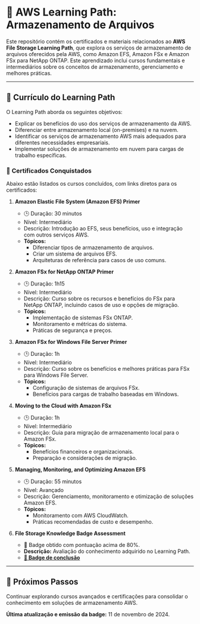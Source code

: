 # 📂 **AWS Learning Path: Armazenamento de Arquivos**

Este repositório contém os certificados e materiais relacionados ao **AWS File Storage Learning Path**, que explora os serviços de armazenamento de arquivos oferecidos pela AWS, como Amazon EFS, Amazon FSx e Amazon FSx para NetApp ONTAP. Este aprendizado inclui cursos fundamentais e intermediários sobre os conceitos de armazenamento, gerenciamento e melhores práticas.

---

## 📝 **Currículo do Learning Path**
O Learning Path aborda os seguintes objetivos:
- Explicar os benefícios do uso dos serviços de armazenamento da AWS.
- Diferenciar entre armazenamento local (on-premises) e na nuvem.
- Identificar os serviços de armazenamento AWS mais adequados para diferentes necessidades empresariais.
- Implementar soluções de armazenamento em nuvem para cargas de trabalho específicas.

### 🎯 **Certificados Conquistados**
Abaixo estão listados os cursos concluídos, com links diretos para os certificados:

1. **Amazon Elastic File System (Amazon EFS) Primer**  
   - 🕒 Duração: 30 minutos  
   - Nível: Intermediário  
   - Descrição: Introdução ao EFS, seus benefícios, uso e integração com outros serviços AWS.  
   - **Tópicos:**  
     - Diferenciar tipos de armazenamento de arquivos.  
     - Criar um sistema de arquivos EFS.  
     - Arquiteturas de referência para casos de uso comuns.  

2. **Amazon FSx for NetApp ONTAP Primer**  
   - 🕒 Duração: 1h15  
   - Nível: Intermediário  
   - Descrição: Curso sobre os recursos e benefícios do FSx para NetApp ONTAP, incluindo casos de uso e opções de migração.  
   - **Tópicos:**  
     - Implementação de sistemas FSx ONTAP.  
     - Monitoramento e métricas do sistema.  
     - Práticas de segurança e preços.  

3. **Amazon FSx for Windows File Server Primer**  
   - 🕒 Duração: 1h  
   - Nível: Intermediário  
   - Descrição: Curso sobre os benefícios e melhores práticas para FSx para Windows File Server.  
   - **Tópicos:**  
     - Configuração de sistemas de arquivos FSx.  
     - Benefícios para cargas de trabalho baseadas em Windows.  

4. **Moving to the Cloud with Amazon FSx**  
   - 🕒 Duração: 1h  
   - Nível: Intermediário  
   - Descrição: Guia para migração de armazenamento local para o Amazon FSx.  
   - **Tópicos:**  
     - Benefícios financeiros e organizacionais.  
     - Preparação e considerações de migração.  

5. **Managing, Monitoring, and Optimizing Amazon EFS**  
   - 🕒 Duração: 55 minutos  
   - Nível: Avançado  
   - Descrição: Gerenciamento, monitoramento e otimização de soluções Amazon EFS.  
   - **Tópicos:**  
     - Monitoramento com AWS CloudWatch.  
     - Práticas recomendadas de custo e desempenho.  

6. **File Storage Knowledge Badge Assessment**  
   - 🏅 Badge obtido com pontuação acima de 80%.  
   - **Descrição:** Avaliação do conhecimento adquirido no Learning Path.  
   - **[🔗 Badge de conclusão](https://www.credly.com/badges/b157e30f-87b5-4c42-bb34-44a09ef9db97/public_url)**

---

## 🚀 **Próximos Passos**
Continuar explorando cursos avançados e certificações para consolidar o conhecimento em soluções de armazenamento AWS.

**Última atualização e emissão da badge:** 11 de novembro de 2024.
